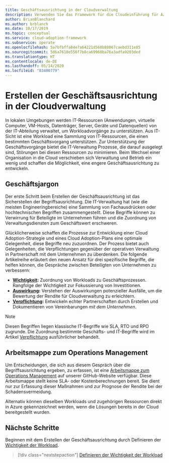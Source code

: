 ```yaml
---
title: Geschäftsausrichtung in der Cloudverwaltung
description: Verwenden Sie das Framework für die Cloudeinführung für Azure, um zu erfahren, wie Sie Ihre Cloudvorgänge besser verwalten und eine engere Geschäftsausrichtung entwickeln können.
author: BrianBlanchard
ms.author: brblanch
ms.date: 10/17/2019
ms.topic: conceptual
ms.service: cloud-adoption-framework
ms.subservice: operate
ms.openlocfilehash: 5a7bfbffa84e7a64221d560b88067caebd311e85
ms.sourcegitcommit: 5d6a7610e556f7b8ca69960ba76a3adfa9203ded
ms.translationtype: HT
ms.contentlocale: de-DE
ms.lasthandoff: 05/14/2020
ms.locfileid: "83400779"
---
```

# <a name="create-business-alignment-in-cloud-management"></a>Erstellen der Geschäftsausrichtung in der Cloudverwaltung

In lokalen Umgebungen werden IT-Ressourcen (Anwendungen, virtuelle Computer, VM-Hosts, Datenträger, Server, Geräte und Datenquellen) von der IT-Abteilung verwaltet, um Workloadvorgänge zu unterstützen. Aus IT-Sicht ist eine Workload eine Sammlung von IT-Ressourcen, die einen bestimmten Geschäftsvorgang unterstützen. Zur Unterstützung der Geschäftsvorgänge bietet die IT-Verwaltung Prozesse, die darauf ausgelegt sind, Störungen bei diesen Ressourcen zu minimieren. Beim Wechsel einer Organisation in die Cloud verschieben sich Verwaltung und Betrieb ein wenig und schaffen die Möglichkeit, eine engere Geschäftsausrichtung zu entwickeln.

## <a name="business-vernacular"></a>Geschäftsjargon

Der erste Schritt beim Erstellen der Geschäftsausrichtung ist das Sicherstellen der Begriffsausrichtung. Die IT-Verwaltung hat (wie die meisten Engineeringbereiche) eine Sammlung von Fachausdrücken oder hochtechnischen Begriffen zusammengestellt. Diese Begriffe können zu Verwirrung für Beteiligte im Unternehmen führen und die Zuordnung von Verwaltungsdiensten zum Geschäftswert erschweren.

Glücklicherweise schaffen die Prozesse zur Entwicklung einer Cloud Adoption-Strategie und eines Cloud Adoption-Plans eine optimale Gelegenheit, diese Begriffe neu zuzuordnen. Der Prozess bietet auch Gelegenheiten, die Verpflichtungen gegenüber der operativen Verwaltung in Partnerschaft mit dem Unternehmen zu überdenken. Die folgende Artikelreihe erläutert den neuen Ansatz für drei spezifische Begriffe, die helfen können, die Gespräche zwischen Beteiligten von Unternehmen zu verbessern:

- **[Wichtigkeit](./criticality.md):** Zuordnung von Workloads zu Geschäftsprozessen. Rangfolge der Wichtigkeit zur Fokussierung von Investitionen.
- **[Auswirkung](./impact.md):** Verstehen der Auswirkungen potenzieller Ausfälle, um die Bewertung der Rendite für Cloudverwaltung zu erleichtern.
- **[Verpflichtung](./commitment.md):** Entwickeln echter Partnerschaften durch Erstellen und Dokumentieren von Vereinbarungen _mit dem Unternehmen_.

> [!NOTE]
> Diesen Begriffen liegen klassische IT-Begriffe wie SLA, RTO und RPO zugrunde. Die Zuordnung bestimmte Geschäfts- und IT-Begriffe wird im Artikel [Verpflichtung](./commitment.md) ausführlicher behandelt.

## <a name="operations-management-workbook"></a>Arbeitsmappe zum Operations Management

Um Entscheidungen, die sich aus diesem Gespräch über die Begriffsausrichtung ergeben, zu erfassen, ist eine [Arbeitsmappe zum Operations Management](https://raw.githubusercontent.com/Microsoft/CloudAdoptionFramework/master/manage/opsmanagementworkbook.xlsx) auf unserer GitHub-Website verfügbar. Diese Arbeitsmappe stellt keine SLA- oder Kostenberechnungen bereit. Sie dient nur zur Erfassung dieser Maßnahmen und zur Prognose der Rendite bei der Schadensvermeidung.

Alternativ können dieselben Workloads und zugehörigen Ressourcen direkt in Azure gekennzeichnet werden, wenn die Lösungen bereits in der Cloud bereitgestellt wurden.

## <a name="next-steps"></a>Nächste Schritte

Beginnen mit dem Erstellen der Geschäftsausrichtung durch Definieren der [Wichtigkeit der Workload](./criticality.md).

> [!div class="nextstepaction"]
> [Definieren der Wichtigkeit der Workload](./criticality.md)
